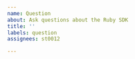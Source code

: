 ```yaml
---
name: Question
about: Ask questions about the Ruby SDK
title: ''
labels: question
assignees: st0012

---
```


